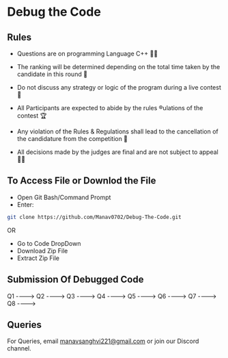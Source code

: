 
# Debug the Code

## Rules
- Questions are on programming Language C++ 👨‍💻

- The ranking will be determined depending on the total time taken by the candidate in this round 🥇

- Do not discuss any strategy or logic of the program during a live contest 🔴

- All Participants are expected to abide by the rules ®ulations of the contest 🏆

- Any violation of the Rules & Regulations shall lead to the cancellation of the candidature from the competition 🚫

- All decisions made by the judges are final and are not subject to appeal 👨‍⚖️


## To Access File or Downlod the File

- Open Git Bash/Command Prompt
- Enter:

```bash
git clone https://github.com/Manav0702/Debug-The-Code.git
```

OR 

- Go to Code DropDown
- Download Zip File
- Extract Zip File

Submission Of Debugged Code
----

Q1 ---->
Q2 ---->
Q3 ---->
Q4 ---->
Q5 ---->
Q6 ---->
Q7 ---->
Q8 ---->


    
## Queries

For Queries, email manavsanghvi221@gmail.com or join our Discord channel.
